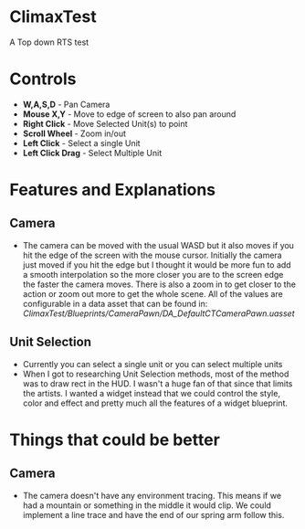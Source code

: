 # ClimaxTest
A Top down RTS test

# Controls

- **W,A,S,D** - Pan Camera
- **Mouse X,Y** - Move to edge of screen to also pan around
- **Right Click** - Move Selected Unit(s) to point
- **Scroll Wheel** - Zoom in/out
- **Left Click** - Select a single Unit
- **Left Click Drag** - Select Multiple Unit

# Features and Explanations
## Camera
- The camera can be moved with the usual WASD but it also moves if you hit the edge of the screen with the mouse cursor. Initially the camera just moved if you hit the edge but I thought it would be more fun to add a smooth interpolation so the more closer you are to the screen edge the faster the camera moves. There is also a zoom in to get closer to the action or zoom out more to get the whole scene. All of the values are configurable in a data asset that can be found in: \
*ClimaxTest/Blueprints/CameraPawn/DA_DefaultCTCameraPawn.uasset*

## Unit Selection
- Currently you can select a single unit or you can select multiple units
- When I got to researching Unit Selection methods, most of the method was to draw rect in the HUD. I wasn't a huge fan of that since that limits the artists. I wanted a widget instead that we could control the style, color and effect and pretty much all the features of a widget blueprint.

# Things that could be better
## Camera
- The camera doesn't have any environment tracing. This means if we had a mountain or something in the middle it would clip. We could implement a line trace and have the end of our spring arm follow this.

